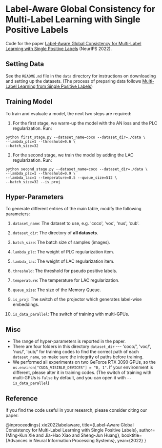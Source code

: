 # Label-Aware Global Consistency for Multi-Label Learning with Single Positive Labels

Code for the paper [Label-Aware Global Consistency for Multi-Label Learning with Single Positive Labels](https://github.com/milkxie) (NeurIPS 2022). 

## Setting Data

See the `README.md` file in the `data` directory for instructions on downloading and setting up the datasets. (The process of preparing data follows [Multi-Label Learning from Single Positive Labels](https://arxiv.org/abs/2106.09708))

## Training Model

To train and evaluate a model, the next two steps are required:

1. For the first stage, we warm-up the model with the AN loss and the PLC regularization. Run:
```
python first_stage.py --dataset_name=coco --dataset_dir=./data \
--lambda_plc=1 --threshold=0.6 \
--batch_size=32
```

2. For the second stage, we train the model by adding the LAC regularization. Run:
```
python second_stage.py --dataset_name=coco --dataset_dir=./data \
--lambda_plc=1 --threshold=0.9 \
--lambda_lac=1 --temperature=0.5 --queue_size=512 \
--batch_size=32 --is_proj
```

## Hyper-Parameters
To generate different entries of the main table, modify the following parameters:
1. `dataset_name`: The dataset to use, e.g. 'coco', 'voc', 'nus', 'cub'.
2. `dataset_dir`: The directory of **all datasets**. 
3. `batch_size`: The batch size of samples (images).
3. `lambda_plc`: The weight of PLC regularization item.
4. `lambda_lac`: The weight of LAC regularization item.
4. `threshold`: The threshold for pseudo positive labels.
4. `temperature`: The temperature for LAC regularization.

4. `queue_size`: The size of the Memory Queue.
4. `is_proj`: The switch of the projector which generates label-wise embeddings.
4. `is_data_parallel`: The switch of training with multi-GPUs.


## Misc

* The range of hyper-parameters is reported in the paper.
* There are four folders in this directory `dataset_dir` --- 'coco/', 'voc/', 'nus/', 'cub/' for training codes to find the correct path of each `dataset_name`, so make sure the integrity of paths before training.
* We performed all experiments on two GeForce RTX 3090 GPUs, so the `os.environ["CUDA_VISIBLE_DEVICES"] = "0, 1"`. If your environment is different, please alter it in training codes. (The switch of training with multi-GPUs is `False` by default, and you can open it with `--is_data_parallel`)

## Reference
If you find the code useful in your research, please consider citing our paper:

@inproceedings{
	xie2022labelaware,
	title={Label-Aware Global Consistency for Multi-Label Learning with Single Positive Labels},
	author={Ming-Kun Xie and Jia-Hao Xiao and Sheng-Jun Huang},
	booktitle={Advances in Neural Information Processing Systems},
	year={2022}
}
